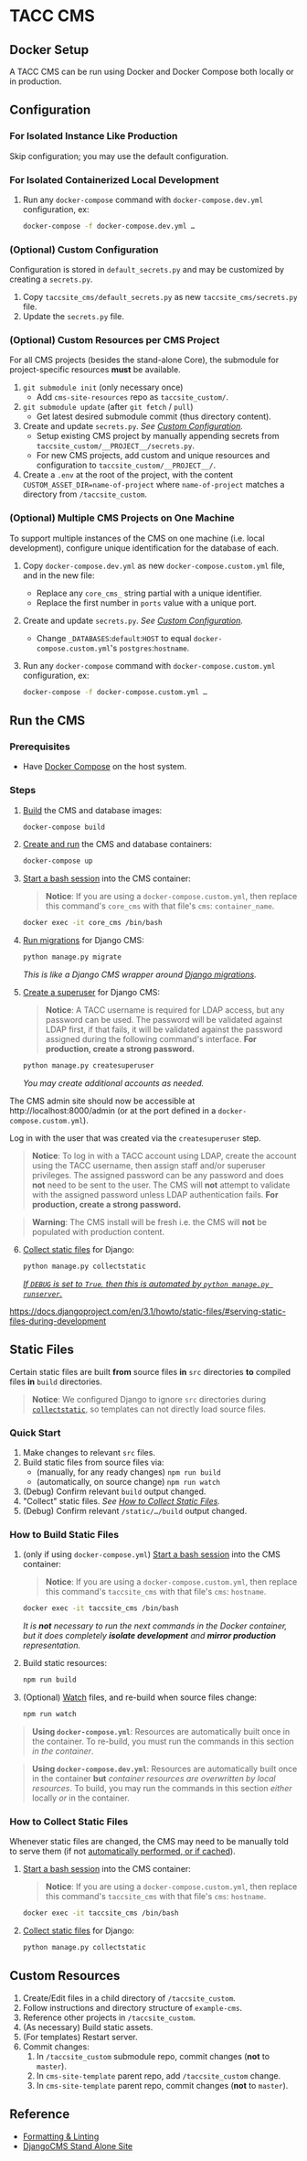 # TACC CMS

## Docker Setup

A TACC CMS can be run using Docker and Docker Compose both locally or in production.

## Configuration

### For Isolated Instance Like Production

Skip configuration; you may use the default configuration.

### For Isolated Containerized Local Development

1. Run any `docker-compose` command with `docker-compose.dev.yml` configuration, ex:

    ```bash
    docker-compose -f docker-compose.dev.yml …
    ```

### (Optional) Custom Configuration

Configuration is stored in `default_secrets.py` and may be customized by creating a `secrets.py`.

1. Copy `taccsite_cms/default_secrets.py` as new `taccsite_cms/secrets.py` file.
2. Update the `secrets.py` file.

### (Optional) Custom Resources per CMS Project

For all CMS projects (besides the stand-alone Core), the submodule for project-specific resources __must__ be available.

1. `git submodule init` (only necessary once)
    - Add `cms-site-resources` repo as `taccsite_custom/`.
2. `git submodule update` (after `git fetch` / `pull`)
    - Get latest desired submodule commit (thus directory content).
3. Create and update `secrets.py`. _See [Custom Configuration](#optional-custom-configuration)._
    - Setup existing CMS project by manually appending secrets from `taccsite_custom/__PROJECT__/secrets.py`.
    - For new CMS projects, add custom and unique resources and configuration to `taccsite_custom/__PROJECT__/`.
4. Create a `.env` at the root of the project, with the content `CUSTOM_ASSET_DIR=name-of-project` where `name-of-project` matches a directory from `/taccsite_custom`.

### (Optional) Multiple CMS Projects on One Machine

To support multiple instances of the CMS on one machine (i.e. local development), configure unique identification for the database of each.

1. Copy `docker-compose.dev.yml` as new `docker-compose.custom.yml` file, and in the new file:
    - Replace any `core_cms_` string partial with a unique identifier.
    - Replace the first number in `ports` value with a unique port.
2. Create and update `secrets.py`. _See [Custom Configuration](#optional-custom-configuration)._
    - Change `_DATABASES`:`default`:`HOST` to equal `docker-compose.custom.yml`'s `postgres`:`hostname`.
3. Run any `docker-compose` command with `docker-compose.custom.yml` configuration, ex:

    ```bash
    docker-compose -f docker-compose.custom.yml …
    ```

## Run the CMS

### Prerequisites

- Have [Docker Compose](https://docs.docker.com/compose/) on the host system.

### Steps

1. [Build][docker-compose-build] the CMS and database images:

    ```bash
    docker-compose build
    ```

2. [Create and run][docker-compose-up] the CMS and database containers:

    ```bash
    docker-compose up
    ```

3. [Start a bash session][docker-exec-bash] into the CMS container:

    > __Notice__: If you are using a `docker-compose.custom.yml`, then replace this command's `core_cms` with that file's `cms`: `container_name`.

    ```bash
    docker exec -it core_cms /bin/bash
    ```

4. [Run migrations][django-cms-migrate] for Django CMS:

    ```bash
    python manage.py migrate
    ```

    _This is like a Django CMS wrapper around [Django migrations][django-migrate]._

5. [Create a superuser][django-cms-su] for Django CMS:

    > __Notice__: A TACC username is required for LDAP access, but any password can be used. The password will be validated against LDAP first, if that fails, it will be validated against the password assigned during the following command's interface. __For production, create a strong password.__

    ```bash
    python manage.py createsuperuser
    ```

    _You may create additional accounts as needed._

The CMS admin site should now be accessible at http://localhost:8000/admin (or at the port defined in a `docker-compose.custom.yml`).

Log in with the user that was created via the `createsuperuser` step.

> __Notice__: To log in with a TACC account using LDAP, create the account using the TACC username, then assign staff and/or superuser privileges. The assigned password can be any password and does __not__ need to be sent to the user. The CMS will __not__ attempt to validate with the assigned password unless LDAP authentication fails. __For production, create a strong password.__

> __Warning__: The CMS install will be fresh i.e. the CMS will __not__ be populated with production content.

6. [Collect static files][django-static] for Django:

    ```bash
    python manage.py collectstatic
    ```

    _[If `DEBUG` is set to `True`, then this is automated by `python manage.py runserver`.][django-static-serve-dev]_


[docker-exec-bash]: https://docs.docker.com/engine/reference/commandline/exec/#run-docker-exec-on-a-running-container

[docker-compose-up]: https://docs.docker.com/compose/reference/up/
[docker-compose-build]: https://docs.docker.com/compose/reference/build/

[django-migrate]: https://docs.djangoproject.com/en/3.1/topics/migrations/
[django-static]: https://docs.djangoproject.com/en/3.1/howto/static-files/
[django-static-serve-dev]: https://docs.djangoproject.com/en/3.1/howto/static-files/#serving-static-files-during-development

[django-cms-migrate]: http://docs.django-cms.org/en/latest/how_to/install.html#database-tables
[django-cms-su]: http://docs.django-cms.org/en/latest/how_to/install.html#admin-user

https://docs.djangoproject.com/en/3.1/howto/static-files/#serving-static-files-during-development


## Static Files

Certain static files are built __from__ source files __in__ `src` directories __to__ compiled files __in__ `build` directories.

> __Notice__: We configured Django to ignore `src` directories during [`collectstatic`][django-static], so templates can not directly load source files.

### Quick Start

1. Make changes to relevant `src` files.
2. Build static files from source files via:
    - (manually, for any ready changes) `npm run build`
    - (automatically, on source change) `npm run watch`
3. (Debug) Confirm relevant `build` output changed.
4. "Collect" static files. _See [How to Collect Static Files](#how-to-collect-static-files)._
5. (Debug) Confirm relevant `/static/…/build` output changed.

### How to Build Static Files

1. (only if using `docker-compose.yml`) [Start a bash session][docker-exec-bash] into the CMS container:

    > __Notice__: If you are using a `docker-compose.custom.yml`, then replace this command's `taccsite_cms` with that file's `cms`: `hostname`.

    ```bash
    docker exec -it taccsite_cms /bin/bash
    ```

    _It is __not__ necessary to run the next commands in the Docker container, but it does completely __isolate development__ and __mirror production__ representation._

2. Build static resources:

    ```bash
    npm run build
    ```

3. (Optional) [Watch][npm-pkg-watch] files, and re-build when source files change:

    ```bash
    npm run watch
    ```

> __Using `docker-compose.yml`__: Resources are automatically built once in the container. To re-build, you must run the commands in this section _in the container_.

> __Using `docker-compose.dev.yml`__: Resources are automatically built once in the container __but__ _container resources are overwritten by local resources_. To build, you may run the commands in this section _either_ locally _or_ in the container.


[npm-cli-install]: https://docs.npmjs.com/cli/install
[npm-pkg-watch]: https://www.npmjs.com/package/npm-watch

### How to Collect Static Files

Whenever static files are changed, the CMS may need to be manually told to serve them (if not [automatically performed, or if cached](https://stackoverflow.com/a/59340216/11817077)).

1. [Start a bash session][docker-exec-bash] into the CMS container:

    > __Notice__: If you are using a `docker-compose.custom.yml`, then replace this command's `taccsite_cms` with that file's `cms`: `hostname`.

    ```bash
    docker exec -it taccsite_cms /bin/bash
    ```

2. [Collect static files][django-static] for Django:

    ```bash
    python manage.py collectstatic
    ```

## Custom Resources

1. Create/Edit files in a child directory of `/taccsite_custom`.
2. Follow instructions and directory structure of `example-cms`.
3. Reference other projects in `/taccsite_custom`.
4. (As necessary) Build static assets.
5. (For templates) Restart server.
6. Commit changes:
    1. In `/taccsite_custom` submodule repo, commit changes (__not__ to `master`).
    2. In `cms-site-template` parent repo, add `/taccsite_custom` change.
    3. In `cms-site-template` parent repo, commit changes (__not__ to `master`).

## Reference

- [Formatting & Linting](https://confluence.tacc.utexas.edu/x/HoBGCw)
- [DjangoCMS Stand Alone Site](https://confluence.tacc.utexas.edu/x/G4G-Ag)
